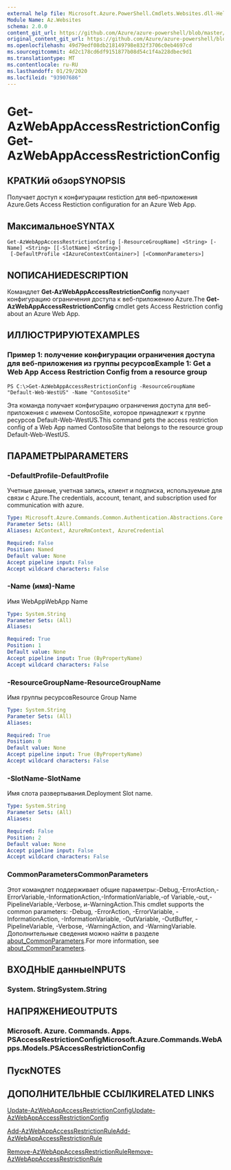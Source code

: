 ```yaml
---
external help file: Microsoft.Azure.PowerShell.Cmdlets.Websites.dll-Help.xml
Module Name: Az.Websites
schema: 2.0.0
content_git_url: https://github.com/Azure/azure-powershell/blob/master/src/Websites/Websites/help/Get-AzWebAppAccessRestrictionConfig.md
original_content_git_url: https://github.com/Azure/azure-powershell/blob/master/src/Websites/Websites/help/Get-AzWebAppAccessRestrictionConfig.md
ms.openlocfilehash: 49d79edf08db218149798e832f3706c0eb4697cd
ms.sourcegitcommit: 4d2c178cd6df9151877b08d54c1f4a228dbec9d1
ms.translationtype: MT
ms.contentlocale: ru-RU
ms.lasthandoff: 01/29/2020
ms.locfileid: "93907686"
---
```

# <span data-ttu-id="8255e-101">Get-AzWebAppAccessRestrictionConfig</span><span class="sxs-lookup"><span data-stu-id="8255e-101">Get-AzWebAppAccessRestrictionConfig</span></span>

## <span data-ttu-id="8255e-102">КРАТКИй обзор</span><span class="sxs-lookup"><span data-stu-id="8255e-102">SYNOPSIS</span></span>
<span data-ttu-id="8255e-103">Получает доступ к конфигурации restiction для веб-приложения Azure.</span><span class="sxs-lookup"><span data-stu-id="8255e-103">Gets Access Restiction configuration for an Azure Web App.</span></span>

## <span data-ttu-id="8255e-104">Максимальное</span><span class="sxs-lookup"><span data-stu-id="8255e-104">SYNTAX</span></span>

```
Get-AzWebAppAccessRestrictionConfig [-ResourceGroupName] <String> [-Name] <String> [[-SlotName] <String>]
 [-DefaultProfile <IAzureContextContainer>] [<CommonParameters>]
```

## <span data-ttu-id="8255e-105">NОПИСАНИЕ</span><span class="sxs-lookup"><span data-stu-id="8255e-105">DESCRIPTION</span></span>
<span data-ttu-id="8255e-106">Командлет **Get-AzWebAppAccessRestrictionConfig** получает конфигурацию ограничения доступа к веб-приложению Azure.</span><span class="sxs-lookup"><span data-stu-id="8255e-106">The **Get-AzWebAppAccessRestrictionConfig** cmdlet gets Access Restriction config about an Azure Web App.</span></span>

## <span data-ttu-id="8255e-107">ИЛЛЮСТРИРУЮТ</span><span class="sxs-lookup"><span data-stu-id="8255e-107">EXAMPLES</span></span>

### <span data-ttu-id="8255e-108">Пример 1: получение конфигурации ограничения доступа для веб-приложения из группы ресурсов</span><span class="sxs-lookup"><span data-stu-id="8255e-108">Example 1: Get a Web App Access Restriction Config from a resource group</span></span>
```
PS C:\>Get-AzWebAppAccessRestrictionConfig -ResourceGroupName "Default-Web-WestUS" -Name "ContosoSite"
```

<span data-ttu-id="8255e-109">Эта команда получает конфигурацию ограничения доступа для веб-приложения с именем ContosoSite, которое принадлежит к группе ресурсов Default-Web-WestUS.</span><span class="sxs-lookup"><span data-stu-id="8255e-109">This command gets the access restriction config of a Web App named ContosoSite that belongs to the resource group Default-Web-WestUS.</span></span>

## <span data-ttu-id="8255e-110">ПАРАМЕТРЫ</span><span class="sxs-lookup"><span data-stu-id="8255e-110">PARAMETERS</span></span>

### <span data-ttu-id="8255e-111">-DefaultProfile</span><span class="sxs-lookup"><span data-stu-id="8255e-111">-DefaultProfile</span></span>
<span data-ttu-id="8255e-112">Учетные данные, учетная запись, клиент и подписка, используемые для связи с Azure.</span><span class="sxs-lookup"><span data-stu-id="8255e-112">The credentials, account, tenant, and subscription used for communication with azure.</span></span>

```yaml
Type: Microsoft.Azure.Commands.Common.Authentication.Abstractions.Core.IAzureContextContainer
Parameter Sets: (All)
Aliases: AzContext, AzureRmContext, AzureCredential

Required: False
Position: Named
Default value: None
Accept pipeline input: False
Accept wildcard characters: False
```

### <span data-ttu-id="8255e-113">-Name (имя)</span><span class="sxs-lookup"><span data-stu-id="8255e-113">-Name</span></span>
<span data-ttu-id="8255e-114">Имя WebApp</span><span class="sxs-lookup"><span data-stu-id="8255e-114">WebApp Name</span></span>

```yaml
Type: System.String
Parameter Sets: (All)
Aliases:

Required: True
Position: 1
Default value: None
Accept pipeline input: True (ByPropertyName)
Accept wildcard characters: False
```

### <span data-ttu-id="8255e-115">-ResourceGroupName</span><span class="sxs-lookup"><span data-stu-id="8255e-115">-ResourceGroupName</span></span>
<span data-ttu-id="8255e-116">Имя группы ресурсов</span><span class="sxs-lookup"><span data-stu-id="8255e-116">Resource Group Name</span></span>

```yaml
Type: System.String
Parameter Sets: (All)
Aliases:

Required: True
Position: 0
Default value: None
Accept pipeline input: True (ByPropertyName)
Accept wildcard characters: False
```

### <span data-ttu-id="8255e-117">-SlotName</span><span class="sxs-lookup"><span data-stu-id="8255e-117">-SlotName</span></span>
<span data-ttu-id="8255e-118">Имя слота развертывания.</span><span class="sxs-lookup"><span data-stu-id="8255e-118">Deployment Slot name.</span></span>

```yaml
Type: System.String
Parameter Sets: (All)
Aliases:

Required: False
Position: 2
Default value: None
Accept pipeline input: False
Accept wildcard characters: False
```

### <span data-ttu-id="8255e-119">CommonParameters</span><span class="sxs-lookup"><span data-stu-id="8255e-119">CommonParameters</span></span>
<span data-ttu-id="8255e-120">Этот командлет поддерживает общие параметры:-Debug,-ErrorAction,-ErrorVariable,-InformationAction,-InformationVariable,-of Variable,-out,-PipelineVariable,-Verbose, и-WarningAction.</span><span class="sxs-lookup"><span data-stu-id="8255e-120">This cmdlet supports the common parameters: -Debug, -ErrorAction, -ErrorVariable, -InformationAction, -InformationVariable, -OutVariable, -OutBuffer, -PipelineVariable, -Verbose, -WarningAction, and -WarningVariable.</span></span> <span data-ttu-id="8255e-121">Дополнительные сведения можно найти в разделе [about_CommonParameters](https://go.microsoft.com/fwlink/?LinkID=113216).</span><span class="sxs-lookup"><span data-stu-id="8255e-121">For more information, see [about_CommonParameters](https://go.microsoft.com/fwlink/?LinkID=113216).</span></span>

## <span data-ttu-id="8255e-122">ВХОДНЫЕ данные</span><span class="sxs-lookup"><span data-stu-id="8255e-122">INPUTS</span></span>

### <span data-ttu-id="8255e-123">System. String</span><span class="sxs-lookup"><span data-stu-id="8255e-123">System.String</span></span>

## <span data-ttu-id="8255e-124">НАПРЯЖЕНИЕ</span><span class="sxs-lookup"><span data-stu-id="8255e-124">OUTPUTS</span></span>

### <span data-ttu-id="8255e-125">Microsoft. Azure. Commands. Apps. PSAccessRestrictionConfig</span><span class="sxs-lookup"><span data-stu-id="8255e-125">Microsoft.Azure.Commands.WebApps.Models.PSAccessRestrictionConfig</span></span>

## <span data-ttu-id="8255e-126">Пуск</span><span class="sxs-lookup"><span data-stu-id="8255e-126">NOTES</span></span>

## <span data-ttu-id="8255e-127">ДОПОЛНИТЕЛЬНЫЕ ССЫЛКИ</span><span class="sxs-lookup"><span data-stu-id="8255e-127">RELATED LINKS</span></span>

[<span data-ttu-id="8255e-128">Update-AzWebAppAccessRestrictionConfig</span><span class="sxs-lookup"><span data-stu-id="8255e-128">Update-AzWebAppAccessRestrictionConfig</span></span>](./Update-AzWebAppAccessRestrictionConfig.md)

[<span data-ttu-id="8255e-129">Add-AzWebAppAccessRestrictionRule</span><span class="sxs-lookup"><span data-stu-id="8255e-129">Add-AzWebAppAccessRestrictionRule</span></span>](./Add-AzWebAppAccessRestrictionRule.md)

[<span data-ttu-id="8255e-130">Remove-AzWebAppAccessRestrictionRule</span><span class="sxs-lookup"><span data-stu-id="8255e-130">Remove-AzWebAppAccessRestrictionRule</span></span>](./Remove-AzWebAppAccessRestrictionRule.md)
